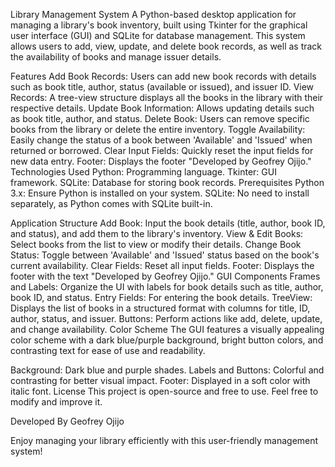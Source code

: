 Library Management System
A Python-based desktop application for managing a library's book inventory, built using Tkinter for the graphical user interface (GUI) and SQLite for database management. This system allows users to add, view, update, and delete book records, as well as track the availability of books and manage issuer details.

Features
Add Book Records: Users can add new book records with details such as book title, author, status (available or issued), and issuer ID.
View Records: A tree-view structure displays all the books in the library with their respective details.
Update Book Information: Allows updating details such as book title, author, and status.
Delete Book: Users can remove specific books from the library or delete the entire inventory.
Toggle Availability: Easily change the status of a book between 'Available' and 'Issued' when returned or borrowed.
Clear Input Fields: Quickly reset the input fields for new data entry.
Footer: Displays the footer "Developed by Geofrey Ojijo."
Technologies Used
Python: Programming language.
Tkinter: GUI framework.
SQLite: Database for storing book records.
Prerequisites
Python 3.x: Ensure Python is installed on your system.
SQLite: No need to install separately, as Python comes with SQLite built-in.

Application Structure
Add Book: Input the book details (title, author, book ID, and status), and add them to the library's inventory.
View & Edit Books: Select books from the list to view or modify their details.
Change Book Status: Toggle between 'Available' and 'Issued' status based on the book's current availability.
Clear Fields: Reset all input fields.
Footer: Displays the footer with the text "Developed by Geofrey Ojijo."
GUI Components
Frames and Labels: Organize the UI with labels for book details such as title, author, book ID, and status.
Entry Fields: For entering the book details.
TreeView: Displays the list of books in a structured format with columns for title, ID, author, status, and issuer.
Buttons: Perform actions like add, delete, update, and change availability.
Color Scheme
The GUI features a visually appealing color scheme with a dark blue/purple background, bright button colors, and contrasting text for ease of use and readability.

Background: Dark blue and purple shades.
Labels and Buttons: Colorful and contrasting for better visual impact.
Footer: Displayed in a soft color with italic font.
License
This project is open-source and free to use. Feel free to modify and improve it.

Developed By
Geofrey Ojijo

Enjoy managing your library efficiently with this user-friendly management system!
